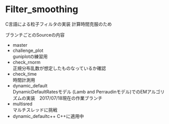 # Filter_smoothing
C言語による粒子フィルタの実装
計算時間克服のため



ブランチごとのSourceの内容

- master
- challenge_plot  
guniplotの練習用
- check_rnorm  
正規分布乱数が想定したものなっているか確認
- check_time  
時間計測用
- dynamic_default  
DynamicDefaultRatesモデル (Lamb and Perraudinモデル)でのEMアルゴリズムの実装　2017/07/18現在の作業ブランチ
- multisred  
マルチスレッドに挑戦
- dynamic_defaultc++
C++に適用中
